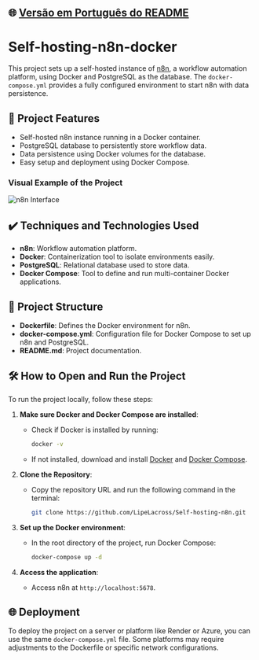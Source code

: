 ## 🌐 [Versão em Português do README](README.md)

# Self-hosting-n8n-docker

This project sets up a self-hosted instance of [n8n](https://n8n.io/), a workflow automation platform, using Docker and PostgreSQL as the database. The `docker-compose.yml` provides a fully configured environment to start n8n with data persistence.

## 🔨 Project Features

- Self-hosted n8n instance running in a Docker container.
- PostgreSQL database to persistently store workflow data.
- Data persistence using Docker volumes for the database.
- Easy setup and deployment using Docker Compose.

### Visual Example of the Project
![n8n Interface](https://github.com/user-attachments/assets/345575dc-e9dd-4ca5-918a-4a9805a3d571)

## ✔️ Techniques and Technologies Used

- **n8n**: Workflow automation platform.
- **Docker**: Containerization tool to isolate environments easily.
- **PostgreSQL**: Relational database used to store data.
- **Docker Compose**: Tool to define and run multi-container Docker applications.

## 📁 Project Structure

- **Dockerfile**: Defines the Docker environment for n8n.
- **docker-compose.yml**: Configuration file for Docker Compose to set up n8n and PostgreSQL.
- **README.md**: Project documentation.

## 🛠️ How to Open and Run the Project

To run the project locally, follow these steps:

1. **Make sure Docker and Docker Compose are installed**:
   - Check if Docker is installed by running:
     ```bash
     docker -v
     ```
   - If not installed, download and install [Docker](https://www.docker.com/get-started) and [Docker Compose](https://docs.docker.com/compose/install/).

2. **Clone the Repository**:
   - Copy the repository URL and run the following command in the terminal:
     ```bash
     git clone https://github.com/LipeLacross/Self-hosting-n8n.git
     ```

3. **Set up the Docker environment**:
   - In the root directory of the project, run Docker Compose:
     ```bash
     docker-compose up -d
     ```

4. **Access the application**:
   - Access n8n at `http://localhost:5678`.

## 🌐 Deployment

To deploy the project on a server or platform like Render or Azure, you can use the same `docker-compose.yml` file. Some platforms may require adjustments to the Dockerfile or specific network configurations.
